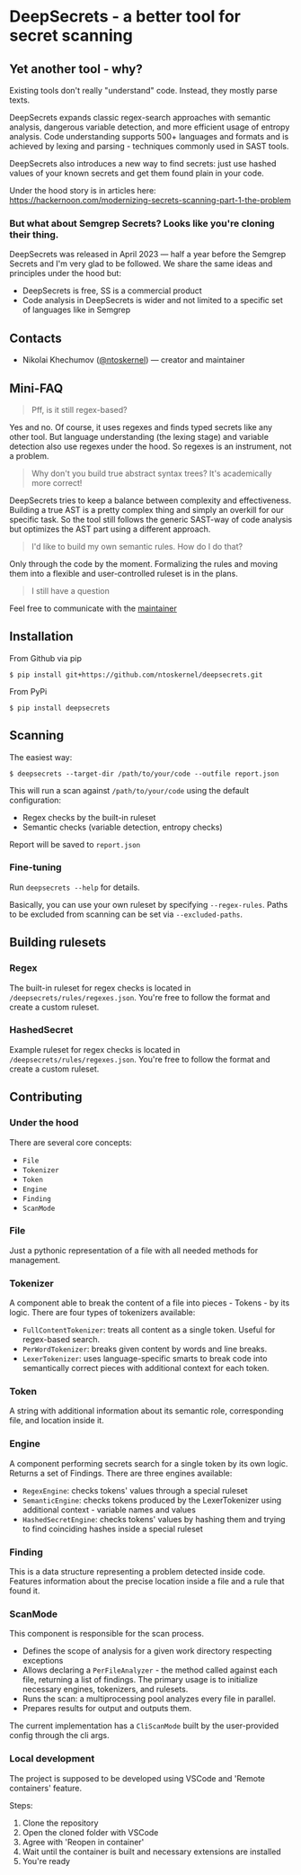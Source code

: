 # DeepSecrets - a better tool for secret scanning

## Yet another tool - why?
Existing tools don't really "understand" code. Instead, they mostly parse texts.

DeepSecrets expands classic regex-search approaches with semantic analysis, dangerous variable detection, and more efficient usage of entropy analysis. Code understanding supports 500+ languages and formats and is achieved by lexing and parsing - techniques commonly used in SAST tools.

DeepSecrets also introduces a new way to find secrets: just use hashed values of your known secrets and get them found plain in your code.

Under the hood story is in articles here: https://hackernoon.com/modernizing-secrets-scanning-part-1-the-problem 

### But what about Semgrep Secrets? Looks like you're cloning their thing.
DeepSecrets was released in April 2023 — half a year before the Semgrep Secrets and I'm very glad to be followed. We share the same ideas and principles under the hood but:
- DeepSecrets is free, SS is a commercial product
- Code analysis in DeepSecrets is wider and not limited to a specific set of languages like in Semgrep


## Contacts

- Nikolai Khechumov ([@ntoskernel](https://github.com/ntoskernel)) — creator and maintainer


## Mini-FAQ
> Pff, is it still regex-based?

Yes and no. Of course, it uses regexes and finds typed secrets like any other tool. But language understanding (the lexing stage) and variable detection also use regexes under the hood. So regexes is an instrument, not a problem.

> Why don't you build true abstract syntax trees? It's academically more correct!

DeepSecrets tries to keep a balance between complexity and effectiveness. Building a true AST is a pretty complex thing and simply an overkill for our specific task. So the tool still follows the generic SAST-way of code analysis but optimizes the AST part using a different approach.

> I'd like to build my own semantic rules. How do I do that?

Only through the code by the moment. Formalizing the rules and moving them into a flexible and user-controlled ruleset is in the plans.

> I still have a question

Feel free to communicate with the [maintainer](https://github.com/ntoskernel/deepsecrets/blob/main/pyproject.toml#L6-L8)

## Installation

From Github via pip

`$ pip install git+https://github.com/ntoskernel/deepsecrets.git`

From PyPi

`$ pip install deepsecrets`


## Scanning
The easiest way:

`$ deepsecrets --target-dir /path/to/your/code --outfile report.json`

This will run a scan against `/path/to/your/code` using the default configuration:
- Regex checks by the built-in ruleset
- Semantic checks (variable detection, entropy checks)

Report will be saved to `report.json`

### Fine-tuning
Run `deepsecrets --help` for details.

Basically, you can use your own ruleset by specifying `--regex-rules`. Paths to be excluded from scanning can be set via `--excluded-paths`.

## Building rulesets

### Regex

The built-in ruleset for regex checks is located in `/deepsecrets/rules/regexes.json`. You're free to follow the format and create a custom ruleset.

### HashedSecret

Example ruleset for regex checks is located in `/deepsecrets/rules/regexes.json`. You're free to follow the format and create a custom ruleset.


## Contributing

### Under the hood
There are several core concepts:

- `File`
- `Tokenizer`
- `Token`
- `Engine`
- `Finding`
- `ScanMode`

### File
Just a pythonic representation of a file with all needed methods for management.

### Tokenizer
A component able to break the content of a file into pieces - Tokens - by its logic. There are four types of tokenizers available:

- `FullContentTokenizer`: treats all content as a single token. Useful for regex-based search.
- `PerWordTokenizer`: breaks given content by words and line breaks.
- `LexerTokenizer`: uses language-specific smarts to break code into semantically correct pieces with additional context for each token.

### Token
A string with additional information about its semantic role, corresponding file, and location inside it.

### Engine
A component performing secrets search for a single token by its own logic. Returns a set of Findings. There are three engines available:

- `RegexEngine`: checks tokens' values through a special ruleset
- `SemanticEngine`: checks tokens produced by the LexerTokenizer using additional context - variable names and values
- `HashedSecretEngine`: checks tokens' values by hashing them and trying to find coinciding hashes inside a special ruleset

### Finding
This is a data structure representing a problem detected inside code. Features information about the precise location inside a file and a rule that found it.

### ScanMode
This component is responsible for the scan process.

- Defines the scope of analysis for a given work directory respecting exceptions
- Allows declaring a `PerFileAnalyzer` - the method called against each file, returning a list of findings. The primary usage is to initialize necessary engines, tokenizers, and rulesets.
- Runs the scan: a multiprocessing pool analyzes every file in parallel.
- Prepares results for output and outputs them.

The current implementation has a `CliScanMode` built by the user-provided config through the cli args.

### Local development

The project is supposed to be developed using VSCode and 'Remote containers' feature.

Steps:
1. Clone the repository
2. Open the cloned folder with VSCode
3. Agree with 'Reopen in container'
4. Wait until the container is built and necessary extensions are installed
5. You're ready
